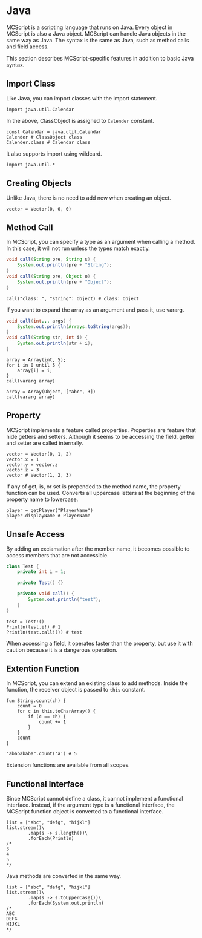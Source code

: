 # Java
MCScript is a scripting language that runs on Java. Every object in MCScript is also a Java object.
MCScript can handle Java objects in the same way as Java. The syntax is the same as Java, such as method calls and field access.

This section describes MCScript-specific features in addition to basic Java syntax.
## Import Class
Like Java, you can import classes with the import statement.
```
import java.util.Calendar
```
In the above, ClassObject is assigned to `Calender` constant.
```
const Calendar = java.util.Calendar
Calender # ClassObject class
Calender.class # Calendar class
```
It also supports import using wildcard.
```
import java.util.*
```
## Creating Objects
Unlike Java, there is no need to add new when creating an object.
```
vector = Vector(0, 0, 0)
```
## Method Call
In MCScript, you can specify a type as an argument when calling a method.
In this case, it will not run unless the types match exactly.
```java
void call(String pre, String s) {
    System.out.println(pre + "String");
}
void call(String pre, Object o) {
    System.out.println(pre + "Object");
}
```
```
call("class: ", "string": Object) # class: Object
```
If you want to expand the array as an argument and pass it, use vararg.
```java
void call(int... args) {
    System.out.println(Arrays.toString(args));
}
void call(String str, int i) {
    System.out.println(str + i);
}
```
```
array = Array(int, 5);
for i in 0 until 5 {
    array[i] = i;
}
call(vararg array)

array = Array(Object, ["abc", 3])
call(vararg array)
```
## Property
MCScript implements a feature called properties.
Properties are feature that hide getters and setters.
Although it seems to be accessing the field, getter and setter are called internally.
```
vector = Vector(0, 1, 2)
vector.x = 1
vector.y = vector.z
vector.z = 3
vector # Vector(1, 2, 3)
```
If any of get, is, or set is prepended to the method name, the property function can be used.
Converts all uppercase letters at the beginning of the property name to lowercase.
```
player = getPlayer("PlayerName")
player.displayName # PlayerName
```
## Unsafe Access
By adding an exclamation after the member name, it becomes possible to access members that are not accessible.
```java
class Test {
    private int i = 1;

    private Test() {}

    private void call() {
        System.out.println("test");
    }
}
```
```
test = Test!()
Println(test.i!) # 1
Println(test.call!()) # test
```
When accessing a field, it operates faster than the property, but use it with caution because it is a dangerous operation.
## Extention Function
In MCScript, you can extend an existing class to add methods.
Inside the function, the receiver object is passed to `this` constant.
```
fun String.count(ch) {
    count = 0
    for c in this.toCharArray() {
        if (c == ch) {
            count += 1
        }
    }
    count
}

"ababababa".count('a') # 5
```
Extension functions are available from all scopes.
## Functional Interface
Since MCScript cannot define a class, it cannot implement a functional interface. Instead, if the argument type is a functional interface, the MCScript function object is converted to a functional interface.
```
list = ["abc", "defg", "hijkl"]
list.stream()\
        .map(s -> s.length())\
        .forEach(Println)
/*
3
4
5
*/
```
Java methods are converted in the same way.
```
list = ["abc", "defg", "hijkl"]
list.stream()\
        .map(s -> s.toUpperCase())\
        .forEach(System.out.println)
/*
ABC
DEFG
HIJKL
*/
```